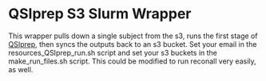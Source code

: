 # QSIprep S3 Slurm Wrapper
This wrapper pulls down a single subject from the s3, runs the first stage of [QSIprep](https://qsiprep.readthedocs.io/en/latest/), then syncs the outputs back to an s3 bucket. Set your email in the resources_QSIprep_run.sh script and set your s3 buckets in the make_run_files.sh script. This could be modified to run reconall very easily, as well.